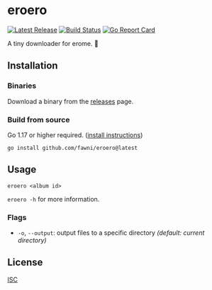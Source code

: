 # eroero

[![Latest Release](https://img.shields.io/github/release/fawni/eroero.svg)](https://github.com/fawni/eroero/releases)
[![Build Status](https://img.shields.io/github/actions/workflow/status/fawni/eroero/build.yml?logo=github&branch=master)](https://github.com/fawni/eroero/actions)
[![Go Report Card](https://goreportcard.com/badge/github.com/fawni/eroero)](https://goreportcard.com/report/github.com/fawni/eroero)

A tiny downloader for erome. 💄

## Installation

### Binaries

Download a binary from the [releases](https://github.com/fawni/eroero/releases)
page.

### Build from source

Go 1.17 or higher required. ([install instructions](https://golang.org/doc/install.html))

    go install github.com/fawni/eroero@latest

## Usage

```
eroero <album id>
```

`eroero -h` for more information.

### Flags

- `-o`, `--output`: output files to a specific directory _(default: current directory)_

## License

[ISC](LICENSE)
